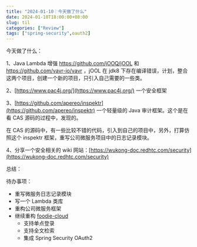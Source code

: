 ```yaml
---
title: "2024-01-10｜今天做了什么"
date: 2024-01-10T18:00:00+08:00
slug: til
categories: ["Review"]
tags: ["spring-security",oauth2]
---
```


今天做了什么：

1、Java Lambda 增强 https://github.com/jOOQ/jOOL 和 https://github.com/vavr-io/vavr ，jOOL 在 jdk8 下存在编译错误，计划，整合这两个项目，创建一个新的项目，只引入自己需要的一些类。



2、[https://www.pac4j.org/](https://www.pac4j.org/) 一个安全框架



3、[https://github.com/apereo/inspektr](https://github.com/apereo/inspektr) 一个轻量级的 Java 审计框架。这个是在看 CAS 源码的过程中，发现的。

在 CAS 的源码中，有一些比较不错的代码，引入到自己的项目中，另外，打算仿照这个 inspektr 框架，重写公司微服务项目中的日志记录模块。



4、分享一个安全相关的 wiki 网站：[https://wukong-doc.redhtc.com/security](https://wukong-doc.redhtc.com/security)



总结：

待办事项：

- 重写微服务日志记录模块
- 写一个 Lambda 类库
- 重构公司微服务框架
- 继续重构 [foodie-cloud](https://github.com/chensoul/foodie-cloud)
  - 支持单点登录
  - 支持全文检索
  - 集成 Spring Security OAuth2
